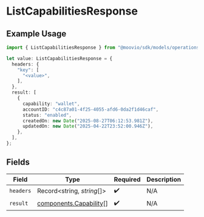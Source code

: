 # ListCapabilitiesResponse

## Example Usage

```typescript
import { ListCapabilitiesResponse } from "@moovio/sdk/models/operations";

let value: ListCapabilitiesResponse = {
  headers: {
    "key": [
      "<value>",
    ],
  },
  result: [
    {
      capability: "wallet",
      accountID: "c4c87a01-4f25-4055-afd6-0da2f1d46caf",
      status: "enabled",
      createdOn: new Date("2025-08-27T06:12:53.981Z"),
      updatedOn: new Date("2025-04-22T23:52:00.946Z"),
    },
  ],
};
```

## Fields

| Field                                                            | Type                                                             | Required                                                         | Description                                                      |
| ---------------------------------------------------------------- | ---------------------------------------------------------------- | ---------------------------------------------------------------- | ---------------------------------------------------------------- |
| `headers`                                                        | Record<string, *string*[]>                                       | :heavy_check_mark:                                               | N/A                                                              |
| `result`                                                         | [components.Capability](../../models/components/capability.md)[] | :heavy_check_mark:                                               | N/A                                                              |